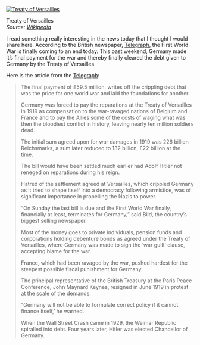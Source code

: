 [![Treaty of Versailles](Treaty_of_Versailles_English_version.jpg "Treaty of Versailles")](https://i0.wp.com/www.historyrhymes.info/wp-content/uploads/2010/10/Treaty_of_Versailles_English_version.jpg?ssl=1)

Treaty of Versailles  
*Source: [Wikipedia](http://en.wikipedia.org/wiki/File:Treaty_of_Versailles,_English_version.jpg)*

I read something really interesting in the news today that I thought I would share here. According to the British newspaper, [Telegraph](http://www.telegraph.co.uk/news/worldnews/europe/germany/8029948/First-World-War-officially-ends.html), the First World War is finally coming to an end today. This past weekend, Germany made it’s final payment for the war and thereby finally cleared the debt given to Germany by the Treaty of Versailles.

Here is the article from the [Telegraph](http://www.telegraph.co.uk/news/worldnews/europe/germany/8029948/First-World-War-officially-ends.html):

> The final payment of £59.5 million, writes off the crippling debt that was the price for one world war and laid the foundations for another.
> 
> Germany was forced to pay the reparations at the Treaty of Versailles in 1919 as compensation to the war-ravaged nations of Belgium and France and to pay the Allies some of the costs of waging what was then the bloodiest conflict in history, leaving nearly ten million soldiers dead.
> 
> The initial sum agreed upon for war damages in 1919 was 226 billion Reichsmarks, a sum later reduced to 132 billion, £22 billion at the time.
> 
> The bill would have been settled much earlier had Adolf Hitler not reneged on reparations during his reign.
> 
> Hatred of the settlement agreed at Versailles, which crippled Germany as it tried to shape itself into a democracy following armistice, was of significant importance in propelling the Nazis to power.
> 
> “On Sunday the last bill is due and the First World War finally, financially at least, terminates for Germany,” said Bild, the country’s biggest selling newspaper.
> 
> Most of the money goes to private individuals, pension funds and corporations holding debenture bonds as agreed under the Treaty of Versailles, where Germany was made to sign the ‘war guilt’ clause, accepting blame for the war.
> 
> France, which had been ravaged by the war, pushed hardest for the steepest possible fiscal punishment for Germany.
> 
> The principal representative of the British Treasury at the Paris Peace Conference, John Maynard Keynes, resigned in June 1919 in protest at the scale of the demands.
> 
> “Germany will not be able to formulate correct policy if it cannot finance itself,’ he warned.
> 
> When the Wall Street Crash came in 1929, the Weimar Republic spiralled into debt. Four years later, Hitler was elected Chancellor of Germany.
